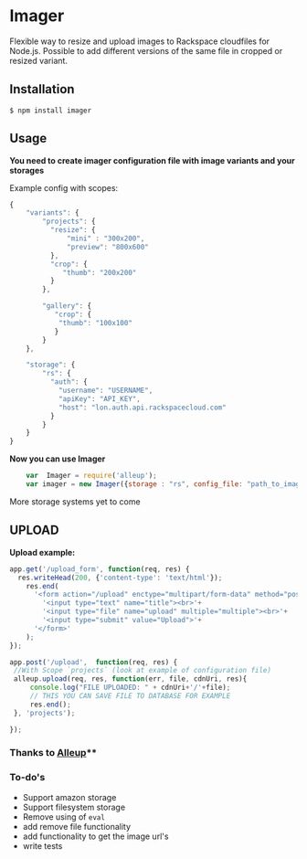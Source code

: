 Imager
=============

Flexible way to resize and upload images to Rackspace cloudfiles for Node.js. Possible to add different versions of the same file in cropped or resized variant.

## Installation
    $ npm install imager

## Usage

**You need to create imager configuration file with image variants and your storages**

Example config with scopes:

```js
{
    "variants": {
        "projects": {
          "resize": {
              "mini" : "300x200",
              "preview": "800x600"
          },
          "crop": {
             "thumb": "200x200"
          }
        },

        "gallery": {
           "crop": {
            "thumb": "100x100"
           }
        }
    },

    "storage": {
        "rs": {
          "auth": {
            "username": "USERNAME",
            "apiKey": "API_KEY",
            "host": "lon.auth.api.rackspacecloud.com"
          }
        }
    }
}
```
**Now you can use Imager**

```js
    var  Imager = require('alleup');
    var imager = new Imager({storage : "rs", config_file: "path_to_imager_config.json"})
```
  More storage systems yet to come

## UPLOAD

**Upload example:**

```js
app.get('/upload_form', function(req, res) {
  res.writeHead(200, {'content-type': 'text/html'});
    res.end(
      '<form action="/upload" enctype="multipart/form-data" method="post">'+
        '<input type="text" name="title"><br>'+
        '<input type="file" name="upload" multiple="multiple"><br>'+
        '<input type="submit" value="Upload">'+
      '</form>'
    );
});

app.post('/upload',  function(req, res) {
 //With Scope `projects` (look at example of configuration file)
 alleup.upload(req, res, function(err, file, cdnUri, res){
     console.log("FILE UPLOADED: " + cdnUri+'/'+file);
     // THIS YOU CAN SAVE FILE TO DATABASE FOR EXAMPLE
     res.end();
 }, 'projects');

});
```

### Thanks to [Alleup](https://github.com/tih-ra/alleup)**

### To-do's
* Support amazon storage
* Support filesystem storage
* Remove using of `eval`
* add remove file functionality
* add functionality to get the image url's
* write tests
